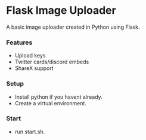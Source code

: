 # Flask Image Uploader
A basic image uploader created in Python using Flask.  

### Features
- Upload keys
- Twitter cards/discord embeds
- ShareX support

### Setup
- Install python if you havent already.
- Create a virtual environment.

### Start
- run start.sh.